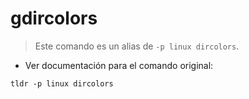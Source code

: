# gdircolors

> Este comando es un alias de `-p linux dircolors`.

- Ver documentación para el comando original:

`tldr -p linux dircolors`
